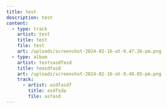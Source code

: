 ```yaml
---
title: test
description: test
content:
  - type: track
    artist: test
    title: test
    file: test
    art: /uploads/screenshot-2024-02-16-at-9.47.26-pm.png
  - type: album
    artist: testsasdfasd
    title: teasdfasd
    art: /uploads/screenshot-2024-02-16-at-9.48.05-pm.png
    track:
      - artist: asdfasdf
        title: asdfsda
        file: asfasd
---
```

